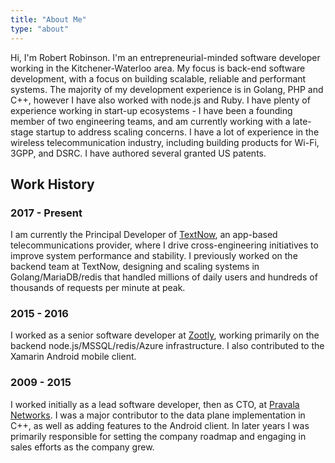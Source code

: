 ```yaml
---
title: "About Me"
type: "about"
---
```


Hi, I'm Robert Robinson. I'm an entrepreneurial-minded software developer working in the Kitchener-Waterloo area. My focus is back-end software development, with a focus on building scalable, reliable and performant systems. The majority of my development experience is in Golang, PHP and C++, however I have also worked with node.js and Ruby. I have plenty of experience working in start-up ecosystems - I have been a founding member of two engineering teams, and am currently working with a late-stage startup to address scaling concerns. I have a lot of experience in the wireless telecommunication industry, including building products for Wi-Fi, 3GPP, and DSRC. I have authored several granted US patents.

## Work History

### 2017 - Present

I am currently the Principal Developer of <a href="http://www.textnow.com">TextNow</a>, an app-based telecommunications provider, where I drive cross-engineering initiatives to improve system performance and stability. I previously worked on the backend team at TextNow, designing and scaling systems in Golang/MariaDB/redis that handled millions of daily users and hundreds of thousands of requests per minute at peak.

### 2015 - 2016

I worked as a senior software developer at <a href="http://www.zootly.com">Zootly</a>, working primarily on the backend node.js/MSSQL/redis/Azure infrastructure. I also contributed to the Xamarin Android mobile client.

### 2009 - 2015

I worked initially as a lead software developer, then as CTO, at <a href="http://www.pravala.com">Pravala Networks</a>. I was a major contributor to the data plane implementation in C++, as well as adding features to the Android client. In later years I was primarily responsible for setting the company roadmap and engaging in sales efforts as the company grew.

